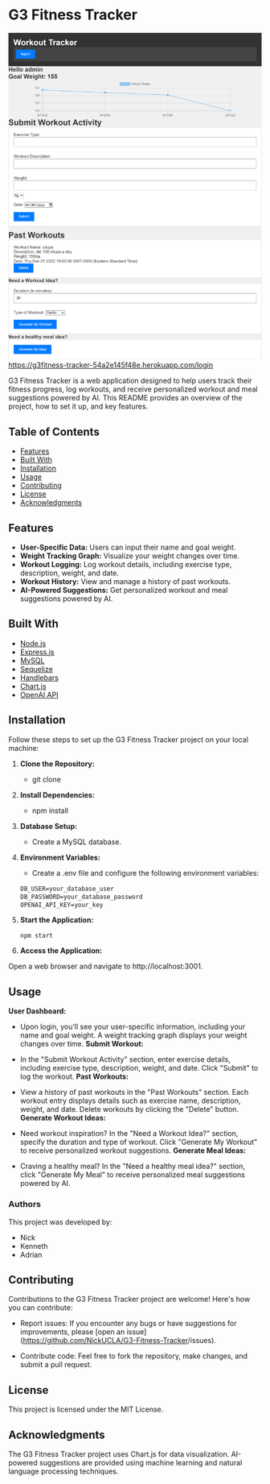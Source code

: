 # G3 Fitness Tracker

![G3 Fitness Tracker](./public/images/screenshot.png)
https://g3fitness-tracker-54a2e145f48e.herokuapp.com/login

G3 Fitness Tracker is a web application designed to help users track their fitness progress, log workouts, and receive personalized workout and meal suggestions powered by AI. This README provides an overview of the project, how to set it up, and key features.

## Table of Contents

- [Features](#features)
- [Built With](#built-with)
- [Installation](#installation)
- [Usage](#usage)
- [Contributing](#contributing)
- [License](#license)
- [Acknowledgments](#acknowledgments)

## Features

- **User-Specific Data:** Users can input their name and goal weight.
- **Weight Tracking Graph:** Visualize your weight changes over time.
- **Workout Logging:** Log workout details, including exercise type, description, weight, and date.
- **Workout History:** View and manage a history of past workouts.
- **AI-Powered Suggestions:** Get personalized workout and meal suggestions powered by AI.

## Built With

- [Node.js](https://nodejs.org/)
- [Express.js](https://expressjs.com/)
- [MySQL](https://www.mysql.com/)
- [Sequelize](https://sequelize.org/)
- [Handlebars](https://handlebarsjs.com/)
- [Chart.js](https://www.chartjs.org/)
- [OpenAI API](https://beta.openai.com/)

## Installation

Follow these steps to set up the G3 Fitness Tracker project on your local machine:

1. **Clone the Repository:**

    - git clone <repository-url>

2. **Install Dependencies:**

    - npm install

3. **Database Setup:**

    - Create a MySQL database.

4. **Environment Variables:**

    - Create a .env file and configure the following environment variables:

    ```DB_NAME=your_database_name
    DB_USER=your_database_user
    DB_PASSWORD=your_database_password
    OPENAI_API_KEY=your_key

4. **Start the Application:**

   ```bash
   npm start

5. **Access the Application:**

Open a web browser and navigate to http://localhost:3001.

## Usage

**User Dashboard:**

- Upon login, you'll see your user-specific information, including your name and goal weight.
A weight tracking graph displays your weight changes over time.
**Submit Workout:**

- In the "Submit Workout Activity" section, enter exercise details, including exercise type, description, weight, and date.
Click "Submit" to log the workout.
**Past Workouts:**

- View a history of past workouts in the "Past Workouts" section.
Each workout entry displays details such as exercise name, description, weight, and date.
Delete workouts by clicking the "Delete" button.
**Generate Workout Ideas:**

- Need workout inspiration? In the "Need a Workout Idea?" section, specify the duration and type of workout.
Click "Generate My Workout" to receive personalized workout suggestions.
**Generate Meal Ideas:**

- Craving a healthy meal? In the "Need a healthy meal idea?" section, click "Generate My Meal" to receive personalized meal suggestions powered by AI.

### Authors

This project was developed by:

- Nick
- Kenneth
- Adrian

## Contributing

Contributions to the G3 Fitness Tracker project are welcome! Here's how you can contribute:

- Report issues: If you encounter any bugs or have suggestions for improvements, please [open an issue](<https://github.com/NickUCLA/G3-Fitness-Tracker>/issues).

- Contribute code: Feel free to fork the repository, make changes, and submit a pull request.

## License

This project is licensed under the MIT License.

## Acknowledgments

The G3 Fitness Tracker project uses Chart.js for data visualization. AI-powered suggestions are provided using machine learning and natural language processing techniques.
